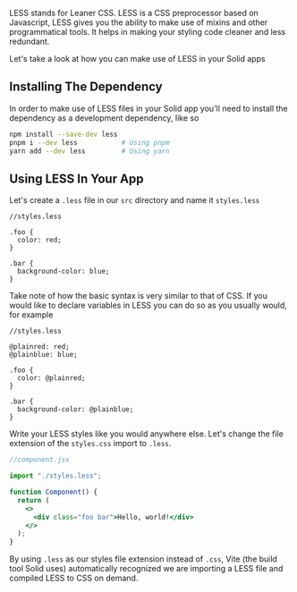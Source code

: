 <Title>Less</Title>

LESS stands for Leaner CSS. LESS is a CSS preprocessor based on Javascript, LESS gives you the ability to make use of mixins and other programmatical tools. It helps in making your styling code cleaner and less redundant.

Let's take a look at how you can make use of LESS in your Solid apps

## Installing The Dependency

In order to make use of LESS files in your Solid app you'll need to install the dependency as a development dependency, like so

```bash
npm install --save-dev less
pnpm i --dev less           # Using pnpm
yarn add --dev less         # Using yarn
```

## Using LESS In Your App

Let's create a `.less` file in our `src` directory and name it `styles.less`

```less
//styles.less

.foo {
  color: red;
}

.bar {
  background-color: blue;
}
```

Take note of how the basic syntax is very similar to that of CSS. If you would like to declare variables in LESS you can do so as you usually would, for example

```less
//styles.less

@plainred: red;
@plainblue: blue;

.foo {
  color: @plainred;
}

.bar {
  background-color: @plainblue;
}
```

Write your LESS styles like you would anywhere else. Let's change the file extension of the `styles.css` import to `.less`.

```jsx
//component.jsx

import "./styles.less";

function Component() {
  return (
    <>
      <div class="foo bar">Hello, world!</div>
    </>
  );
}
```

By using `.less` as our styles file extension instead of `.css`, Vite (the build tool Solid uses) automatically recognized we are importing a LESS file and compiled LESS to CSS on demand.
